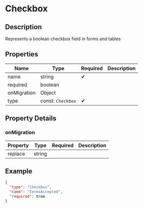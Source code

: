 # Checkbox

## Description

Represents a boolean checkbox field in forms and tables

## Properties

| Name        | Type              | Required | Description |
| ----------- | ----------------- | -------- | ----------- |
| name        | string            | ✔       |             |
| required    | boolean           |          |             |
| onMigration | Object            |          |             |
| type        | const: `Checkbox` | ✔       |             |

## Property Details

### onMigration

| Property | Type   | Required | Description |
| -------- | ------ | -------- | ----------- |
| replace  | string |          |             |

## Example

```json
{
  "type": "Checkbox",
  "name": "termsAccepted",
  "required": true
}
```
